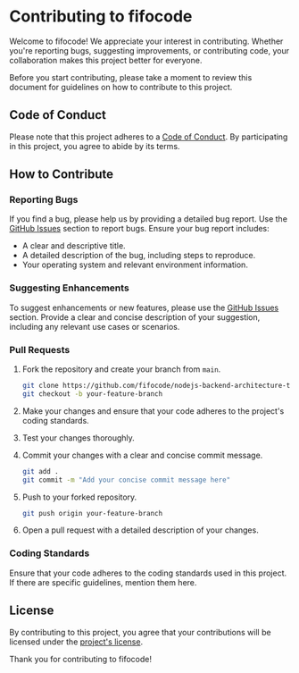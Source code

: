 # Contributing to fifocode

Welcome to fifocode! We appreciate your interest in contributing. Whether you're reporting bugs, suggesting improvements, or contributing code, your collaboration makes this project better for everyone.

Before you start contributing, please take a moment to review this document for guidelines on how to contribute to this project.

## Code of Conduct

Please note that this project adheres to a [Code of Conduct](CODE_OF_CONDUCT.md). By participating in this project, you agree to abide by its terms.

## How to Contribute

### Reporting Bugs

If you find a bug, please help us by providing a detailed bug report. Use the [GitHub Issues](https://github.com/fifocode/nodejs-backend-architecture-typescript/issues) section to report bugs. Ensure your bug report includes:

- A clear and descriptive title.
- A detailed description of the bug, including steps to reproduce.
- Your operating system and relevant environment information.

### Suggesting Enhancements

To suggest enhancements or new features, please use the [GitHub Issues](https://github.com/fifocode/nodejs-backend-architecture-typescript/issues) section. Provide a clear and concise description of your suggestion, including any relevant use cases or scenarios.

### Pull Requests

1. Fork the repository and create your branch from `main`.

    ```bash
    git clone https://github.com/fifocode/nodejs-backend-architecture-typescript.git --recursive
    git checkout -b your-feature-branch
    ```

2. Make your changes and ensure that your code adheres to the project's coding standards.

3. Test your changes thoroughly.

4. Commit your changes with a clear and concise commit message.

    ```bash
    git add .
    git commit -m "Add your concise commit message here"
    ```

5. Push to your forked repository.

    ```bash
    git push origin your-feature-branch
    ```

6. Open a pull request with a detailed description of your changes.

### Coding Standards

Ensure that your code adheres to the coding standards used in this project. If there are specific guidelines, mention them here.

## License

By contributing to this project, you agree that your contributions will be licensed under the [project's license](LICENSE.md).

Thank you for contributing to fifocode!
